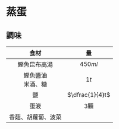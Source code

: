 <style>
.markdown-section h1 {
    background-image: url(https://images.unsplash.com/photo-1682050152352-56ae4cf1d9a0);
}

.markdown-section h1::after {
    content: "Xavier Chng";
}
</style>

# 蒸蛋

## 調味

|          食材          |       量        |
| :--------------------: | :-------------: |
|      鰹魚昆布高湯      |     $450ml$     |
| 鰹魚醬油<br />米酒、糖 |      $1t$       |
|           鹽           | $\dfrac{1}{4}t$ |
|          蛋液          |      $3$顆      |
|   香菇、胡蘿蔔、波菜   |                 |
